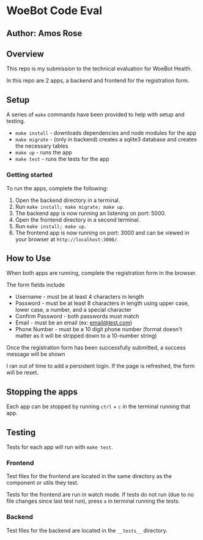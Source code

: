 # WoeBot Code Eval

## Author: Amos Rose

## Overview

This repo is my submission to the technical evaluation for WoeBot Health.

In this repo are 2 apps, a backend and frontend for the registration form.

## Setup

A series of `make` commands have been provided to help with setup and testing.

- `make install` - downloads dependencies and node modules for the app
- `make migrate` - (only in backend) creates a sqlite3 database and creates the necessary tables
- `make up` - runs the app
- `make test` - runs the tests for the app

### Getting started

To run the apps, complete the following:

1. Open the backend directory in a terminal.
2. Run `make install; make migrate; make up`.
3. The backend app is now running an listening on port: 5000.
4. Open the frontend directory in a second terminal.
5. Run `make install; make up`.
6. The frontend app is now running on port: 3000 and can be viewed in your browser at `http://localhost:3000/`.

## How to Use

When both apps are running, complete the registration form in the browser.

The form fields include

- Username - must be at least 4 characters in length
- Password - must be at least 8 characters in length using upper case, lower case, a number, and a special character
- Confirm Password - both passwords must match
- Email - must be an email (ex: email@test.com)
- Phone Number - must be a 10 digit phone number (format doesn't matter as it will be stripped down to a 10-number string)

Once the registration form has been successfully submitted, a success message will be shown

I ran out of time to add a persistent login. If the page is refreshed, the form will be reset.

## Stopping the apps

Each app can be stopped by running `ctrl` + `c` in the terminal running that app.

## Testing

Tests for each app will run with `make test`.

### Frontend

Test files for the frontend are located in the same directory as the component or utils they test.

Tests for the frontend are run in watch mode. If tests do not run (due to no file changes since last test run), press `a` in terminal running the tests.

### Backend

Test files for the backend are located in the `__tests__` directory.
